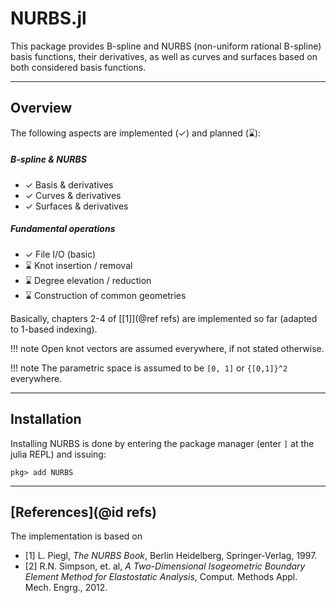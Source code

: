 
# NURBS.jl

This package provides B-spline and NURBS (non-uniform rational B-spline) basis functions, their derivatives, as well as curves and surfaces based on both considered basis functions.


---
## Overview

The following aspects are implemented (✓) and planned (⌛):

##### B-spline & NURBS
- ✓ Basis & derivatives
- ✓ Curves & derivatives
- ✓ Surfaces & derivatives

##### Fundamental operations
- ✓ File I/O (basic)
- ⌛ Knot insertion / removal
- ⌛ Degree elevation / reduction
- ⌛ Construction of common geometries

Basically, chapters 2-4 of [[1]](@ref refs) are implemented so far (adapted to 1-based indexing).

!!! note
    Open knot vectors are assumed everywhere, if not stated otherwise.

!!! note
    The parametric space is assumed to be ``[0, 1]`` or ``{[0,1]}^2``  everywhere.


---
## Installation

Installing NURBS is done by entering the package manager (enter `]` at the julia REPL) and issuing:

```
pkg> add NURBS 
```

---
## [References](@id refs)

The implementation is based on
- [1] L. Piegl, *The NURBS Book*, Berlin Heidelberg, Springer-Verlag, 1997.
- [2] R.N. Simpson, et. al, *A Two-Dimensional Isogeometric Boundary Element Method for Elastostatic Analysis*, Comput. Methods Appl. Mech. Engrg., 2012.
